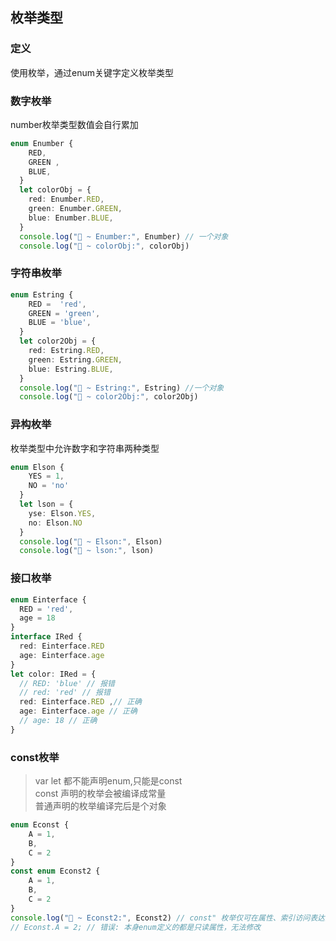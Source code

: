 
## 枚举类型

### 定义
使用枚举，通过enum关键字定义枚举类型
### 数字枚举
number枚举类型数值会自行累加
```typescript
enum Enumber {
    RED,
    GREEN ,
    BLUE,
  }
  let colorObj = {
    red: Enumber.RED,
    green: Enumber.GREEN,
    blue: Enumber.BLUE,
  }
  console.log("🚀 ~ Enumber:", Enumber) // 一个对象
  console.log("🚀 ~ colorObj:", colorObj)
```
### 字符串枚举
```typescript
enum Estring {
    RED =  'red',
    GREEN = 'green',
    BLUE = 'blue',
  }
  let color2Obj = {
    red: Estring.RED,
    green: Estring.GREEN,
    blue: Estring.BLUE,
  }
  console.log("🚀 ~ Estring:", Estring) //一个对象
  console.log("🚀 ~ color2Obj:", color2Obj)
```
### 异构枚举
枚举类型中允许数字和字符串两种类型
```typescript
enum Elson {
    YES = 1,
    NO = 'no'
  }
  let lson = {
    yse: Elson.YES,
    no: Elson.NO
  }
  console.log("🚀 ~ Elson:", Elson)
  console.log("🚀 ~ lson:", lson)
```
### 接口枚举
```typescript
enum Einterface {
  RED = 'red',
  age = 18
}
interface IRed {
  red: Einterface.RED
  age: Einterface.age
}
let color: IRed = {
  // RED: 'blue' // 报错
  // red: 'red' // 报错
  red: Einterface.RED ,// 正确
  age: Einterface.age // 正确
  // age: 18 // 正确
}
```
### const枚举
> var let 都不能声明enum,只能是const<br/>
> const 声明的枚举会被编译成常量<br/>
> 普通声明的枚举编译完后是个对象
```typescript
enum Econst {
    A = 1,
    B,
    C = 2
}
const enum Econst2 {
    A = 1,
    B,
    C = 2
}
console.log("🚀 ~ Econst2:", Econst2) // const" 枚举仅可在属性、索引访问表达式、导入声明的右侧、导出分配或类型查询中使用
// Econst.A = 2; // 错误: 本身enum定义的都是只读属性，无法修改
```
